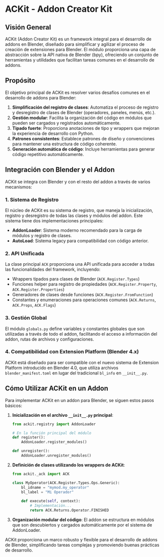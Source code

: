 # ACKit - Addon Creator Kit

## Visión General

ACKit (Addon Creator Kit) es un framework integral para el desarrollo de addons en Blender, diseñado para simplificar y agilizar el proceso de creación de extensiones para Blender. El módulo proporciona una capa de abstracción sobre la API nativa de Blender (bpy), ofreciendo un conjunto de herramientas y utilidades que facilitan tareas comunes en el desarrollo de addons.

## Propósito

El objetivo principal de ACKit es resolver varios desafíos comunes en el desarrollo de addons para Blender:

1. **Simplificación del registro de clases**: Automatiza el proceso de registro y desregistro de clases de Blender (operadores, paneles, menús, etc.).
2. **Gestión modular**: Facilita la organización del código en módulos que pueden ser cargados y registrados automáticamente.
3. **Tipado fuerte**: Proporciona anotaciones de tipo y wrappers que mejoran la experiencia de desarrollo con Python.
4. **Patrones consistentes**: Establece patrones de diseño y convenciones para mantener una estructura de código coherente.
5. **Generación automática de código**: Incluye herramientas para generar código repetitivo automáticamente.

## Integración con Blender y el Addon

ACKit se integra con Blender y con el resto del addon a través de varios mecanismos:

### 1. Sistema de Registro

El núcleo de ACKit es su sistema de registro, que maneja la inicialización, registro y desregistro de todas las clases y módulos del addon. Este sistema tiene dos implementaciones principales:

- **AddonLoader**: Sistema moderno recomendado para la carga de módulos y registro de clases.
- **AutoLoad**: Sistema legacy para compatibilidad con código anterior.

### 2. API Unificada

La clase principal `ACK` proporciona una API unificada para acceder a todas las funcionalidades del framework, incluyendo:

- Wrappers tipados para clases de Blender (`ACK.Register.Types`)
- Funciones helper para registro de propiedades (`ACK.Register.Property`, `ACK.Register.Properties`)
- Generadores de clases desde funciones (`ACK.Register.FromFunction`)
- Constantes y enumeraciones para operaciones comunes (`ACK.Returns`, `ACK.Props`, `ACK.Flags`)

### 3. Gestión Global

El módulo `globals.py` define variables y constantes globales que son utilizadas a través de todo el addon, facilitando el acceso a información del addon, rutas de archivos y configuraciones.

### 4. Compatibilidad con Extension Platform (Blender 4.x)

ACKit está diseñado para ser compatible con el nuevo sistema de Extension Platform introducido en Blender 4.0, que utiliza archivos `blender_manifest.toml` en lugar del tradicional `bl_info` en `__init__.py`.

## Cómo Utilizar ACKit en un Addon

Para implementar ACKit en un addon para Blender, se siguen estos pasos básicos:

1. **Inicialización en el archivo `__init__.py` principal**:
   ```python
   from ackit.registry import AddonLoader
   
   # En la función principal del módulo
   def register():
       AddonLoader.register_modules()
   
   def unregister():
       AddonLoader.unregister_modules()
   ```

2. **Definición de clases utilizando los wrappers de ACKit**:
   ```python
   from ackit._ack import ACK
   
   class MyOperator(ACK.Register.Types.Ops.Generic):
       bl_idname = "mymod.my_operator"
       bl_label = "Mi Operador"
       
       def execute(self, context):
           # Implementación...
           return ACK.Returns.Operator.FINISHED
   ```

3. **Organización modular del código**:
   El addon se estructura en módulos que son descubiertos y cargados automáticamente por el sistema de AddonLoader.

ACKit proporciona un marco robusto y flexible para el desarrollo de addons de Blender, simplificando tareas complejas y promoviendo buenas prácticas de desarrollo. 